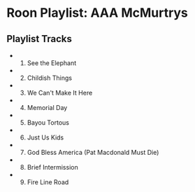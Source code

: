 # Roon Playlist: AAA McMurtrys

## Playlist Tracks


- 1. See the Elephant
- 2. Childish Things
- 3. We Can't Make It Here
- 4. Memorial Day
- 5. Bayou Tortous
- 6. Just Us Kids
- 7. God Bless America (Pat Macdonald Must Die)
- 8. Brief Intermission
- 9. Fire Line Road

